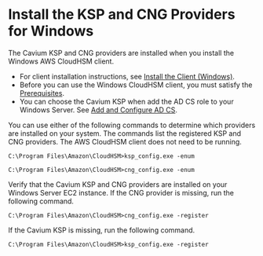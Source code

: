 # Install the KSP and CNG Providers for Windows<a name="ksp-library-install"></a>

The Cavium KSP and CNG providers are installed when you install the Windows AWS CloudHSM client\.
+ For client installation instructions, see [Install the Client \(Windows\)](install-and-configure-client-win.md)\.
+ Before you can use the Windows CloudHSM client, you must satisfy the [Prerequisites](ksp-library-prereq.md)\.
+ You can choose the Cavium KSP when add the AD CS role to your Windows Server\. See [Add and Configure AD CS](win-ca-setup.md)\.

You can use either of the following commands to determine which providers are installed on your system\. The commands list the registered KSP and CNG providers\. The AWS CloudHSM client does not need to be running\. 

```
C:\Program Files\Amazon\CloudHSM>ksp_config.exe -enum
```

```
C:\Program Files\Amazon\CloudHSM>cng_config.exe -enum
```

Verify that the Cavium KSP and CNG providers are installed on your Windows Server EC2 instance\. If the CNG provider is missing, run the following command\. 

```
C:\Program Files\Amazon\CloudHSM>cng_config.exe -register
```

If the Cavium KSP is missing, run the following command\.

```
C:\Program Files\Amazon\CloudHSM>ksp_config.exe -register
```